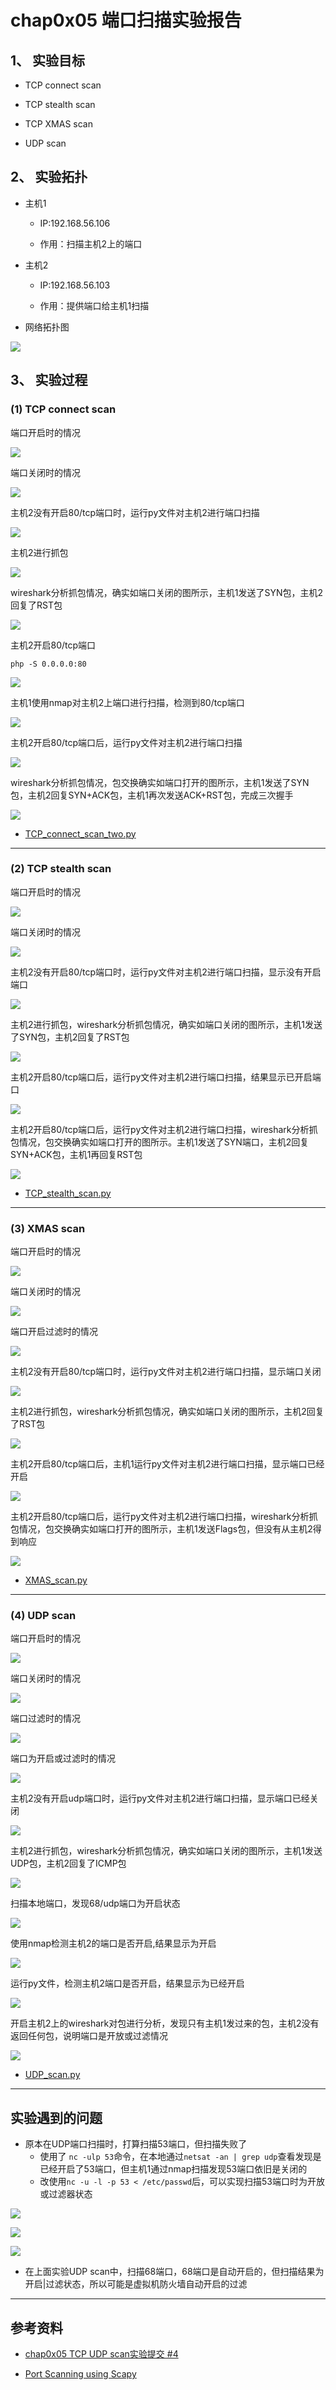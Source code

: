 # chap0x05 端口扫描实验报告

## 1、 实验目标

- TCP connect scan

- TCP stealth scan

- TCP XMAS scan

- UDP scan

## 2、 实验拓扑

- 主机1
    - IP:192.168.56.106

    - 作用：扫描主机2上的端口

- 主机2
    - IP:192.168.56.103

    - 作用：提供端口给主机1扫描

- 网络拓扑图

![](image/topology.PNG)

## 3、 实验过程

### (1) TCP connect scan

端口开启时的情况

![](image/TCP_connect_scan_1.PNG)

端口关闭时的情况

![](image/TCP_connect_scan_2.PNG)

主机2没有开启80/tcp端口时，运行py文件对主机2进行端口扫描

![](image/TCP1.PNG)

主机2进行抓包

![](image/TCP2.PNG)

wireshark分析抓包情况，确实如端口关闭的图所示，主机1发送了SYN包，主机2回复了RST包

![](image/TCP3.PNG)

主机2开启80/tcp端口

    php -S 0.0.0.0:80

![](image/TCP5.PNG)

主机1使用nmap对主机2上端口进行扫描，检测到80/tcp端口

![](image/TCP7.PNG)

主机2开启80/tcp端口后，运行py文件对主机2进行端口扫描

![](image/TCP8.PNG)

wireshark分析抓包情况，包交换确实如端口打开的图所示，主机1发送了SYN包，主机2回复SYN+ACK包，主机1再次发送ACK+RST包，完成三次握手

![](image/TCP11.PNG)

- [TCP_connect_scan_two.py](sources/TCP_connect_scan_two.py)

----

### (2) TCP stealth scan

端口开启时的情况

![](image/TCP_stealth_scan_1.PNG)

端口关闭时的情况

![](image/TCP_stealth_scan_2.PNG)

主机2没有开启80/tcp端口时，运行py文件对主机2进行端口扫描，显示没有开启端口

![](image/stealth1.PNG)

主机2进行抓包，wireshark分析抓包情况，确实如端口关闭的图所示，主机1发送了SYN包，主机2回复了RST包

![](image/stealth2.PNG)

主机2开启80/tcp端口后，运行py文件对主机2进行端口扫描，结果显示已开启端口

![](image/stealth3.PNG)

主机2开启80/tcp端口后，运行py文件对主机2进行端口扫描，wireshark分析抓包情况，包交换确实如端口打开的图所示。主机1发送了SYN端口，主机2回复SYN+ACK包，主机1再回复RST包

![](image/stealth4.PNG)

- [TCP_stealth_scan.py](sources/TCP_stealth_scan.py)

----

### (3) XMAS scan

端口开启时的情况

![](image/XMAS_scan_1.PNG)

端口关闭时的情况

![](image/XMAS_scan_2.PNG)

端口开启过滤时的情况

![](image/XMAS_scan_3.PNG)

主机2没有开启80/tcp端口时，运行py文件对主机2进行端口扫描，显示端口关闭

![](image/XMAS1.PNG)

主机2进行抓包，wireshark分析抓包情况，确实如端口关闭的图所示，主机2回复了RST包

![](image/XMAS2.PNG)

主机2开启80/tcp端口后，主机1运行py文件对主机2进行端口扫描，显示端口已经开启

![](image/XMAS3.PNG)

主机2开启80/tcp端口后，运行py文件对主机2进行端口扫描，wireshark分析抓包情况，包交换确实如端口打开的图所示，主机1发送Flags包，但没有从主机2得到响应

![](image/XMAS4.PNG)

- [XMAS_scan.py](sources/XMAS_scan.py)

-----

### (4) UDP  scan

端口开启时的情况

![](image/UDP_scan_1.PNG)

端口关闭时的情况

![](image/UDP_scan_2.PNG)

端口过滤时的情况

![](image/UDP_scan_3.PNG)

端口为开启或过滤时的情况

![](image/UDP_scan_4.PNG)

主机2没有开启udp端口时，运行py文件对主机2进行端口扫描，显示端口已经关闭

![](image/UDP1.PNG)

主机2进行抓包，wireshark分析抓包情况，确实如端口关闭的图所示，主机1发送UDP包，主机2回复了ICMP包

![](image/UDP2.PNG)

扫描本地端口，发现68/udp端口为开启状态

![](image/UDP3.PNG)

使用nmap检测主机2的端口是否开启,结果显示为开启

![](image/UDP4.PNG)

运行py文件，检测主机2端口是否开启，结果显示为已经开启

![](image/UDP5.PNG)

开启主机2上的wireshark对包进行分析，发现只有主机1发过来的包，主机2没有返回任何包，说明端口是开放或过滤情况

![](image/UDP6.PNG)

- [UDP_scan.py](sources/UDP_scan.py)

----

## 实验遇到的问题

- 原本在UDP端口扫描时，打算扫描53端口，但扫描失败了
    - 使用了 `nc -ulp 53`命令，在本地通过`netsat -an | grep udp`查看发现是已经开启了53端口，但主机1通过nmap扫描发现53端口依旧是关闭的
    - 改使用`nc -u -l -p 53 < /etc/passwd`后，可以实现扫描53端口时为开放或过滤器状态

![](image/Q1.PNG)

![](image/Q2.PNG)

![](image/Q3.PNG)

- 在上面实验UDP scan中，扫描68端口，68端口是自动开启的，但扫描结果为开启|过滤状态，所以可能是虚拟机防火墙自动开启的过滤

----

## 参考资料

- [chap0x05 TCP UDP scan实验提交 #4](https://github.com/CUCCS/2018-NS-Public-xaZKX/pull/4)

- [Port Scanning using Scapy](https://resources.infosecinstitute.com/port-scanning-using-scapy/)